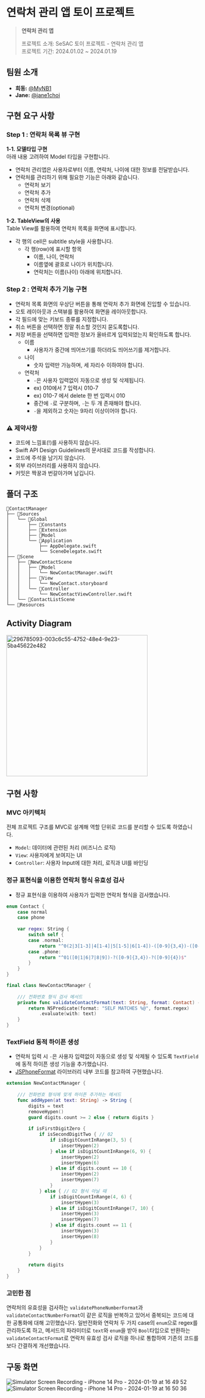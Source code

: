 # 연락처 관리 앱 토이 프로젝트

> **연락처 관리 앱** <br>
>
> 프로젝트 소개: SeSAC 토이 프로젝트 - 연락처 관리 앱  
> 프로젝트 기간: 2024.01.02 ~ 2024.01.19

## 팀원 소개
- **희동:** [@MyNB1](https://github.com/MyNB1)
- **Jane:** [@jane1choi](https://github.com/jane1choi) 

## 구현 요구 사항
### Step 1 : 연락처 목록 뷰 구현
**1-1. 모델타입 구현**    
아래 내용 고려하여 Model 타입을 구현합니다.     
- 연락처 관리앱은 사용자로부터 이름, 연락처, 나이에 대한 정보를 전달받습니다.    
- 연락처를 관리하기 위해 필요한 기능은 아래와 같습니다.   
    - 연락처 보기
    - 연락처 추가
    - 연락처 삭제
    - 연락처 변경(optional)

**1-2. TableView의 사용**    
Table View를 활용하여 연락처 목록을 화면에 표시합니다.  
- 각 행의 cell은 subtitle style을 사용합니다.  
    - 각 행(row)에 표시할 항목
        - 이름, 나이, 연락처
        - 이름옆에 괄호로 나이가 위치합니다.
        - 연락처는 이름(나이) 아래에 위치합니다.

### Step 2 : 연락처 추가 기능 구현
- 연락처 목록 화면의 우상단 버튼을 통해 연락처 추가 화면에 진입할 수 있습니다.
- 오토 레이아웃과 스택뷰를 활용하여 화면을 레이아웃합니다.
- 각 필드에 맞는 키보드 종류를 지정합니다.
- 취소 버튼을 선택하면 정말 취소할 것인지 묻도록합니다.
- 저장 버튼을 선택하면 입력한 정보가 올바르게 입력되었는지 확인하도록 합니다.
    - 이름
        - 사용자가 중간에 띄어쓰기를 하더라도 띄어쓰기를 제거합니다.
    - 나이
        - 숫자 입력만 가능하며, 세 자리수 이하여야 합니다.
    - 연락처
        - `-`은 사용자 입력없이 자동으로 생성 및 삭제됩니다.
        - ex) 010에서 7 입력시 010-7
        - ex) 010-7 에서 delete 한 번 입력시 010
        - 중간에 `-`로 구분하며, `-`는 두 개 존재해야 합니다.
        - `-`을 제외하고 숫자는 9자리 이상이어야 합니다.
 
### ⚠️ 제약사항
- 코드에 느낌표(!)를 사용하지 않습니다.
- Swift API Design Guidelines의 문서대로 코드를 작성합니다.
- 코드에 주석을 남기지 않습니다.
- 외부 라이브러리를 사용하지 않습니다.
- 커밋은 짝꿍과 번갈아가며 남깁니다.

## 폴더 구조
```
📱ContactManager
├── 📁Sources
│   └── 📁Global
│       ├── 📁Constants
│       ├── 📁Extension
│       ├── 📁Model
│       └── 📁Application
│           ├── AppDelegate.swift
│           └── SceneDelegate.swift
├── 📁Scene
│   ├── 📁NewContactScene
│   │   ├── 📁Model
│   │   │   └── NewContactManager.swift
│   │   ├── 📁View
│   │   │   └── NewContact.storyboard
│   │   └── 📁Controller
│   │       └── NewContactViewController.swift
│   └── 📁ContactListScene
└── 📁Resources
```
## Activity Diagram
<img width="370" alt="296785093-003c6c55-4752-48e4-9e23-5ba45622e482" src="https://github.com/MyNB1/ios-contact-manager-ui/assets/63277563/435178b3-3509-40ee-af74-26a26a1a50bf">

## 구현 사항
### MVC 아키텍처
전체 프로젝트 구조를 MVC로 설계해 역할 단위로 코드를 분리할 수 있도록 하였습니다.
- `Model`: 데이터에 관련된 처리 (비즈니스 로직)
- `View`: 사용자에게 보여지는 UI
- `Controller`: 사용자 Input에 대한 처리, 로직과 UI를 바인딩

### 정규 표현식을 이용한 연락처 형식 유효성 검사
- 정규 표현식을 이용하여 사용자가 입력한 연락처 형식을 검사했습니다.
```Swift
enum Contact {
    case normal
    case phone
    
    var regex: String {
        switch self {
        case .normal:
            return "^0(2|3[1-3]|4[1-4]|5[1-5]|6[1-4])-([0-9]{3,4})-([0-9]{4})$"
        case .phone:
            return "^01([0|1|6|7|8|9])-?([0-9]{3,4})-?([0-9]{4})$"
        }
    }
}
```
```Swift
final class NewContactManager {
  
    /// 전화번호 형식 검사 메서드
    private func validateContactFormat(text: String, format: Contact) -> Bool {
        return NSPredicate(format: "SELF MATCHES %@", format.regex)
            .evaluate(with: text)
    }
}
```

### TextField 동적 하이픈 생성
- 연락처 입력 시 `-`은 사용자 입력없이 자동으로 생성 및 삭제될 수 있도록 `TextField`에 동적 하이픈 생성 기능을 추가했습니다.
- [JSPhoneFormat](https://github.com/JeaSungLEE/JSPhoneFormat) 라이브러리 내부 코드를 참고하여 구현했습니다.
```Swift
extension NewContactManager {
    
    /// 전화번호 형식에 맞게 하이픈 추가하는 메서드
    func addHypen(at text: String) -> String {
        digits = text
        removeHypen()
        guard digits.count >= 2 else { return digits }
        
        if isFirstDigitZero {
            if isSecondDigitTwo { // 02
                if isDigitCountInRange(3, 5) {
                    insertHypen(2)
                } else if isDigitCountInRange(6, 9) {
                    insertHypen(2)
                    insertHypen(6)
                } else if digits.count == 10 {
                    insertHypen(2)
                    insertHypen(7)
                }
            } else { // 02 형식 아닐 때
                if isDigitCountInRange(4, 6) {
                    insertHypen(3)
                } else if isDigitCountInRange(7, 10) {
                    insertHypen(3)
                    insertHypen(7)
                } else if digits.count == 11 {
                    insertHypen(3)
                    insertHypen(8)
                }
            }
        }
        
        return digits
    }
}
```
### 고민한 점 
연락처의 유효성을 검사하는 `validatePhoneNumberFormat`과 `validateContactNumberFormat`이 같은 로직을 반복하고 있어서 중복되는 코드에 대한 공통화에 대해 고민했습니다.
일반전화와 연락처 두 가지 case의 `enum`으로 regex를 관리하도록 하고, 메서드의 파라미터로 `text`와 `enum`을 받아 `Bool`타입으로 반환하는 `validateContactFormat`로 연락처 유효성 검사 로직을 하나로 통합하여 기존의 코드를 보다 간결하게 개선했습니다.

## 구동 화면
![Simulator Screen Recording - iPhone 14 Pro - 2024-01-19 at 16 49 52](https://github.com/MyNB1/ios-contact-manager-ui/assets/63277563/0dde16d0-52be-4599-8887-07372e3a4d7c) ![Simulator Screen Recording - iPhone 14 Pro - 2024-01-19 at 16 50 36](https://github.com/MyNB1/ios-contact-manager-ui/assets/63277563/0951125a-0953-4099-abc3-e1f69addba34)
